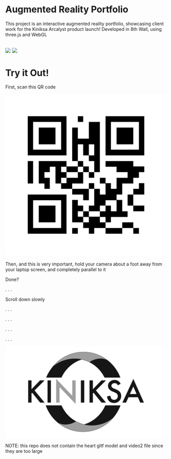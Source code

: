 # Augmented Reality Portfolio

This project is an interactive augmented reality portfolio, showcasing client work for the Kiniksa Arcalyst product launch!
Developed in 8th Wall, using three.js and WebGL

![](https://media.giphy.com/media/Efgwz3mIchtdoChNuD/giphy.gif) ![](https://media.giphy.com/media/hf5oWA65MjIRjZ1eRZ/giphy.gif)
![]()
---

# Try it Out!

First, scan this QR code

![](https://github.com/likornguth/mergekiniksademo/blob/main/8code%20(15).png)


Then, and this is very important, hold your camera about a foot away from your laptop screen, and completely parallel to it

Done?

.
.
.

Scroll down slowly

.
.
.

.
.
.

.
.
.

.
.
.


![](https://github.com/likornguth/mergekiniksademo/blob/main/targetimage.jpg)

NOTE: this repo does not contain the heart gltf model and video2 file since they are too large
